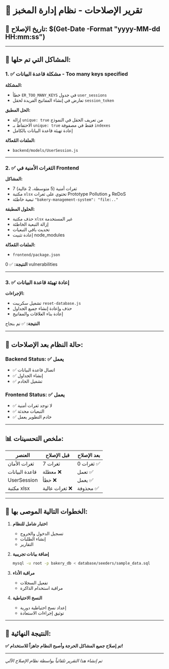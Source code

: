 # 🔧 تقرير الإصلاحات - نظام إدارة المخبز

## 📅 تاريخ الإصلاح: $(Get-Date -Format "yyyy-MM-dd HH:mm:ss")

---

## 🎯 المشاكل التي تم حلها:

### 1. ✅ **مشكلة قاعدة البيانات - Too many keys specified**

**المشكلة:**

- خطأ `ER_TOO_MANY_KEYS` في جدول `user_sessions`
- تعارض في إنشاء المفاتيح الفريدة لحقل `session_token`

**الحل المطبق:**

- إزالة `unique: true` من تعريف الحقل في النموذج
- الاحتفاظ بـ `unique: true` فقط في مصفوفة `indexes`
- إعادة تهيئة قاعدة البيانات بالكامل

**الملفات المُعدّلة:**

- `backend/models/UserSession.js`

---

### 2. ✅ **الثغرات الأمنية في Frontend**

**المشاكل:**

- 7 ثغرات أمنية (5 متوسطة، 2 عالية)
- مكتبة `xlsx` تحتوي على ثغرات Prototype Pollution و ReDoS
- تبعية خاطئة `"bakery-management-system": "file:.."`

**الحلول المطبقة:**

- حذف مكتبة `xlsx` غير المستخدمة
- إزالة التبعية الخاطئة
- تحديث باقي التبعيات
- إعادة تثبيت node_modules

**الملفات المُعدّلة:**

- `frontend/package.json`

**النتيجة:** ✅ 0 vulnerabilities

---

### 3. ✅ **إعادة تهيئة قاعدة البيانات**

**الإجراءات:**

- تشغيل سكريبت `reset-database.js`
- حذف وإعادة إنشاء جميع الجداول
- إعادة بناء العلاقات والمفاتيح

**النتيجة:** ✅ تم بنجاح

---

## 🚀 حالة النظام بعد الإصلاحات:

### Backend Status: ✅ يعمل

- ✅ اتصال قاعدة البيانات
- ✅ إنشاء الجداول
- ✅ تشغيل الخادم

### Frontend Status: ✅ يعمل

- ✅ لا توجد ثغرات أمنية
- ✅ التبعيات محدثة
- ✅ خادم التطوير يعمل

---

## 📊 ملخص التحسينات:

| العنصر         | قبل الإصلاح    | بعد الإصلاح |
| -------------- | -------------- | ----------- |
| ثغرات الأمان   | 7 ثغرات        | 0 ثغرات ✅  |
| قاعدة البيانات | معطلة ❌       | تعمل ✅     |
| UserSession    | خطأ ❌         | يعمل ✅     |
| مكتبة xlsx     | ثغرات عالية ❌ | محذوفة ✅   |

---

## 🔄 الخطوات التالية الموصى بها:

1. **اختبار شامل للنظام**

   - تسجيل الدخول والخروج
   - إنشاء الطلبات
   - التقارير

2. **إضافة بيانات تجريبية**

   ```bash
   mysql -u root -p bakery_db < database/seeders/sample_data.sql
   ```

3. **مراقبة الأداء**

   - تفعيل السجلات
   - مراقبة استخدام الذاكرة

4. **النسخ الاحتياطية**
   - إعداد نسخ احتياطية دورية
   - توثيق إجراءات الاستعادة

---

## 🎉 النتيجة النهائية:

**✅ تم إصلاح جميع المشاكل الحرجة وأصبح النظام جاهزاً للاستخدام!**

---

_تم إنشاء هذا التقرير تلقائياً بواسطة نظام الإصلاح الآلي_
